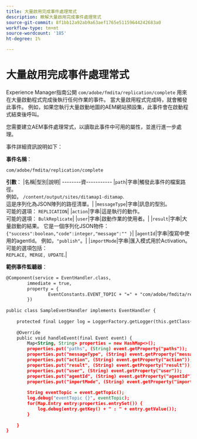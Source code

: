 ```yaml
---
title: 大量啟用完成事件處理常式
description: 瞭解大量啟用完成事件處理常式
source-git-commit: 8f1bb12a92ab9a63aef1765e51159644242683a0
workflow-type: tm+mt
source-wordcount: '185'
ht-degree: 1%

---
```


# 大量啟用完成事件處理常式

Experience Manager指南公開 `com/adobe/fmdita/replication/complete` 用來在大量啟動程式完成後執行任何作業的事件。 當大量啟用程式完成時，就會觸發此事件。 例如，如果您執行大量啟動地圖的AEM網站預設集，此事件會在啟動程式結束後呼叫。

您需要建立AEM事件處理常式，以讀取此事件中可用的屬性，並進行進一步處理。

事件詳細資訊說明如下：

**事件名稱**：

```
com/adobe/fmdita/replication/complete 
```

**引數**： |名稱|型別|說明| --------資----------- |`path`|字串|觸發此事件的檔案路徑。 <br> 例如， `/content/output/sites/ditamap1-ditamap`. <br> 這是序列化為JSON陣列的路徑清單。| |`messageType`|字串|訊息的型別。 <br>可能的選項： `REPLICATION`| |`action`|字串|這是執行的動作。 <br>可能的選項： `BulkReplicate`| |`user`|字串|啟動作業的使用者。| |`result`|字串|大量啟動的結果。 它是一個序列化JSON物件： <br>`{"success":boolean,"code":integer,"message":"" }`| |`agentId`|字串|復寫中使用的agentId。 例如，`"publish"`。| |`importMode`|字串|匯入模式用於Activation。 可能的選項包括： <br>`REPLACE, MERGE, UPDATE`.|


**範例事件監聽器**：

```XML
@Component(service = EventHandler.class,
        immediate = true,
        property = {
                EventConstants.EVENT_TOPIC + "=" + "com/adobe/fmdita/replication/complete",
        })
 
public class SampleEventHandler implements EventHandler {
 
    protected final Logger log = LoggerFactory.getLogger(this.getClass());
 
    @Override
    public void handleEvent(final Event event) {
        Map<String, String> properties = new HashMap<>();
        properties.put("paths", (String) event.getProperty("paths"));
        properties.put("messageType", (String) event.getProperty("messageType"));
        properties.put("action", (String) event.getProperty("action"));
        properties.put("result", (String) event.getProperty("result"));
        properties.put("user", (String) event.getProperty("user"));
        properties.put("agentId", (String) event.getProperty("agentId"));
        properties.put("importMode", (String) event.getProperty("importMode"));
 
        String eventTopic = event.getTopic();
        log.debug("eventTopic {}", eventTopic);
        for(Map.Entry entry:properties.entrySet()) {
            log.debug(entry.getKey() + " : " + entry.getValue());
        }
 
    }
}
```
